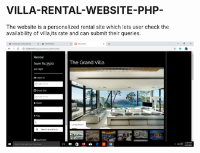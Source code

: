# VILLA-RENTAL-WEBSITE-PHP-
The website is a personalized rental site which lets user check the availability of villa,its rate and can submit their queries. 

![Image](https://github.com/muskanpunyani/VILLA-RENTAL-WEBSITE-PHP-/blob/master/Screenshot%20(156).png)


